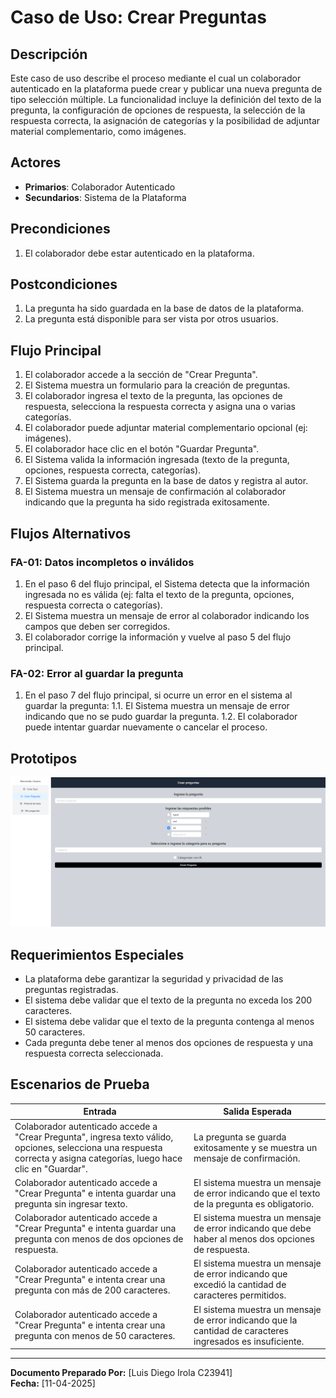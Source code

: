 # Caso de Uso: Crear Preguntas

## Descripción
Este caso de uso describe el proceso mediante el cual un colaborador autenticado en la plataforma puede crear y publicar una nueva pregunta de tipo selección múltiple. La funcionalidad incluye la definición del texto de la pregunta, la configuración de opciones de respuesta, la selección de la respuesta correcta, la asignación de categorías y la posibilidad de adjuntar material complementario, como imágenes.

## Actores
- **Primarios**: Colaborador Autenticado
- **Secundarios**: Sistema de la Plataforma

## Precondiciones
1. El colaborador debe estar autenticado en la plataforma.

## Postcondiciones
1. La pregunta ha sido guardada en la base de datos de la plataforma.
2. La pregunta está disponible para ser vista por otros usuarios.

## Flujo Principal
1. El colaborador accede a la sección de "Crear Pregunta".
2. El Sistema muestra un formulario para la creación de preguntas.
3. El colaborador ingresa el texto de la pregunta, las opciones de respuesta, selecciona la respuesta correcta y asigna una o varias categorías.
4. El colaborador puede adjuntar material complementario opcional (ej: imágenes).
5. El colaborador hace clic en el botón "Guardar Pregunta".
6. El Sistema valida la información ingresada (texto de la pregunta, opciones, respuesta correcta, categorías).
7. El Sistema guarda la pregunta en la base de datos y registra al autor.
8. El Sistema muestra un mensaje de confirmación al colaborador indicando que la pregunta ha sido registrada exitosamente.

## Flujos Alternativos
### FA-01: Datos incompletos o inválidos
1. En el paso 6 del flujo principal, el Sistema detecta que la información ingresada no es válida (ej: falta el texto de la pregunta, opciones, respuesta correcta o categorías).
2. El Sistema muestra un mensaje de error al colaborador indicando los campos que deben ser corregidos.
3. El colaborador corrige la información y vuelve al paso 5 del flujo principal.

### FA-02: Error al guardar la pregunta
1. En el paso 7 del flujo principal, si ocurre un error en el sistema al guardar la pregunta:
    1.1. El Sistema muestra un mensaje de error indicando que no se pudo guardar la pregunta.
    1.2. El colaborador puede intentar guardar nuevamente o cancelar el proceso.

## Prototipos
![Prototipo 1 Crear preguntas para colaborador](imagenes/CU01-Prototipo1.png)

## Requerimientos Especiales
- La plataforma debe garantizar la seguridad y privacidad de las preguntas registradas.
- El sistema debe validar que el texto de la pregunta no exceda los 200 caracteres.
- El sistema debe validar que el texto de la pregunta contenga al menos 50 caracteres.
- Cada pregunta debe tener al menos dos opciones de respuesta y una respuesta correcta seleccionada.

## Escenarios de Prueba
| Entrada | Salida Esperada |
|---------|-----------------|
| Colaborador autenticado accede a "Crear Pregunta", ingresa texto válido, opciones, selecciona una respuesta correcta y asigna categorías, luego hace clic en "Guardar". | La pregunta se guarda exitosamente y se muestra un mensaje de confirmación. |
| Colaborador autenticado accede a "Crear Pregunta" e intenta guardar una pregunta sin ingresar texto. | El sistema muestra un mensaje de error indicando que el texto de la pregunta es obligatorio. |
| Colaborador autenticado accede a "Crear Pregunta" e intenta guardar una pregunta con menos de dos opciones de respuesta. | El sistema muestra un mensaje de error indicando que debe haber al menos dos opciones de respuesta. |
| Colaborador autenticado accede a "Crear Pregunta" e intenta crear una pregunta con más de 200 caracteres. | El sistema muestra un mensaje de error indicando que excedió la cantidad de caracteres permitidos. |
| Colaborador autenticado accede a "Crear Pregunta" e intenta crear una pregunta con menos de 50 caracteres. | El sistema muestra un mensaje de error indicando que la cantidad de caracteres ingresados es insuficiente. |
---

**Documento Preparado Por:** [Luis Diego Irola C23941]  
**Fecha:** [11-04-2025]
